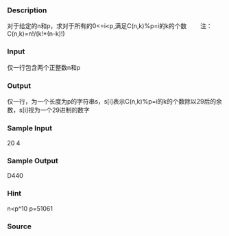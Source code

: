 
### Description
对于给定的n和p，求对于所有的0<=i<p,满足C(n,k)%p=i的k的个数
　　注：C(n,k)=n!/(k!*(n-k)!)

### Input
仅一行包含两个正整数n和p

### Output
仅一行，为一个长度为p的字符串s，s[i]表示C(n,k)%p=i的k的个数除以29后的余数，s[i]视为一个29进制的数字

### Sample Input
20 4


### Sample Output
D440

### Hint
n<p^10 p=51061
### Source
